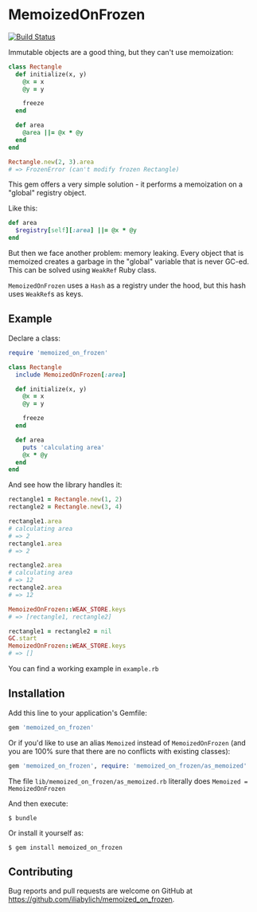 # MemoizedOnFrozen

[![Build Status](https://travis-ci.org/iliabylich/memoized_on_frozen.svg?branch=master)](https://travis-ci.org/iliabylich/memoized_on_frozen)

Immutable objects are a good thing, but they can't use memoization:

``` ruby
class Rectangle
  def initialize(x, y)
    @x = x
    @y = y

    freeze
  end

  def area
    @area ||= @x * @y
  end
end

Rectangle.new(2, 3).area
# => FrozenError (can't modify frozen Rectangle)
```

This gem offers a very simple solution - it performs a memoization on a "global" registry object.

Like this:
``` ruby
def area
  $registry[self][:area] ||= @x * @y
end
```

But then we face another problem: memory leaking. Every object that is memoized creates a garbage
in the "global" variable that is never GC-ed. This can be solved using `WeakRef` Ruby class.

`MemoizedOnFrozen` uses a `Hash` as a registry under the hood, but this hash uses `WeakRef`s as keys.

## Example

Declare a class:
``` ruby
require 'memoized_on_frozen'

class Rectangle
  include MemoizedOnFrozen[:area]

  def initialize(x, y)
    @x = x
    @y = y

    freeze
  end

  def area
    puts 'calculating area'
    @x * @y
  end
end
```

And see how the library handles it:

``` ruby
rectangle1 = Rectangle.new(1, 2)
rectangle2 = Rectangle.new(3, 4)

rectangle1.area
# calculating area
# => 2
rectangle1.area
# => 2

rectangle2.area
# calculating area
# => 12
rectangle2.area
# => 12

MemoizedOnFrozen::WEAK_STORE.keys
# => [rectangle1, rectangle2]

rectangle1 = rectangle2 = nil
GC.start
MemoizedOnFrozen::WEAK_STORE.keys
# => []
```

You can find a working example in `example.rb`

## Installation

Add this line to your application's Gemfile:

```ruby
gem 'memoized_on_frozen'
```

Or if you'd like to use an alias `Memoized` instead of `MemoizedOnFrozen`
(and you are 100% sure that there are no conflicts with existing classes):

``` ruby
gem 'memoized_on_frozen', require: 'memoized_on_frozen/as_memoized'
```

The file `lib/memoized_on_frozen/as_memoized.rb` literally does `Memoized = MemoizedOnFrozen`

And then execute:

    $ bundle

Or install it yourself as:

    $ gem install memoized_on_frozen


## Contributing

Bug reports and pull requests are welcome on GitHub at https://github.com/iliabylich/memoized_on_frozen.
